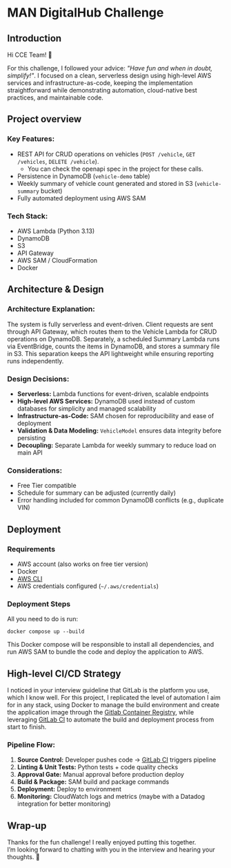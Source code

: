 # MAN DigitalHub Challenge

## Introduction

Hi CCE Team! 👋  

For this challenge, I followed your advice: *"Have fun and when in doubt, simplify!"*. I focused on a clean, serverless design using high-level AWS services and infrastructure-as-code, keeping the implementation straightforward while demonstrating automation, cloud-native best practices, and maintainable code.

## Project overview  

### Key Features:
- REST API for CRUD operations on vehicles (`POST /vehicle`, `GET /vehicles`, `DELETE /vehicle`). 
  - You can check the openapi spec in the project for these calls.  
- Persistence in DynamoDB (`vehicle-demo` table)  
- Weekly summary of vehicle count generated and stored in S3 (`vehicle-summary` bucket)  
- Fully automated deployment using AWS SAM  

### Tech Stack:
- AWS Lambda (Python 3.13)  
- DynamoDB  
- S3  
- API Gateway 
- AWS SAM / CloudFormation  
- Docker

## Architecture & Design  

### Architecture Explanation:
The system is fully serverless and event-driven. Client requests are sent through API Gateway, which routes them to the Vehicle Lambda for CRUD operations on DynamoDB. Separately, a scheduled Summary Lambda runs via EventBridge, counts the items in DynamoDB, and stores a summary file in S3. This separation keeps the API lightweight while ensuring reporting runs independently.

### Design Decisions:
- **Serverless:** Lambda functions for event-driven, scalable endpoints  
- **High-level AWS Services:** DynamoDB used instead of custom databases for simplicity and managed scalability  
- **Infrastructure-as-Code:** SAM chosen for reproducibility and ease of deployment  
- **Validation & Data Modeling:** `VehicleModel` ensures data integrity before persisting  
- **Decoupling:** Separate Lambda for weekly summary to reduce load on main API  

### Considerations:  
- Free Tier compatible  
- Schedule for summary can be adjusted (currently daily)  
- Error handling included for common DynamoDB conflicts (e.g., duplicate VIN)  

## Deployment  

### Requirements
- AWS account (also works on free tier version)
- Docker  
- [AWS CLI](https://aws.amazon.com/cli/)
- AWS credentials configured (`~/.aws/credentials`)

### Deployment Steps

All you need to do is run:
```
docker compose up --build
```
This Docker compose will be responsible to install all dependencies, and run AWS SAM to bundle the code and deploy the application to AWS.

## High-level CI/CD Strategy

I noticed in your interview guideline that GitLab is the platform you use, which I know well. For this project, I replicated the level of automation I aim for in any stack, using Docker to manage the build environment and create the application image through the [Gitlab Container Registry](https://docs.gitlab.com/user/packages/container_registry/), while leveraging [GitLab CI](https://docs.gitlab.com/ci/) to automate the build and deployment process from start to finish.  

### Pipeline Flow:  

1. **Source Control:** Developer pushes code → [GitLab CI](https://docs.gitlab.com/ci/) triggers pipeline  
2. **Linting & Unit Tests:** Python tests + code quality checks  
3. **Approval Gate:** Manual approval before production deploy  
4. **Build & Package:** SAM build and package commands  
5. **Deployment:** Deploy to environment  
6. **Monitoring:** CloudWatch logs and metrics (maybe with a Datadog integration for better monitoring)


## Wrap-up

Thanks for the fun challenge! I really enjoyed putting this together.  
I’m looking forward to chatting with you in the interview and hearing your thoughts. 🙂